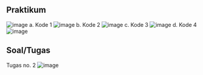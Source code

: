 ## Praktikum
![image](https://user-images.githubusercontent.com/40889525/111038387-2904c180-845b-11eb-9012-2e3b78dc637b.png)
a. Kode 1
![image](https://user-images.githubusercontent.com/40889525/111038478-c52ec880-845b-11eb-80c0-41c6b8b8bfc6.png)
b. Kode 2
![image](https://user-images.githubusercontent.com/40889525/111038534-2c4c7d00-845c-11eb-8992-d1c34961ed06.png)
c. Kode 3
![image](https://user-images.githubusercontent.com/40889525/111038833-7f72ff80-845d-11eb-8f5f-a85ac0085d76.png)
d. Kode 4
![image](https://user-images.githubusercontent.com/40889525/111039345-2bb5e580-8460-11eb-8599-7748c8491289.png)

## Soal/Tugas

Tugas no. 2
![image](https://user-images.githubusercontent.com/40889525/111056639-32217d00-84b3-11eb-8b7e-65ee55cdf0d1.png)
